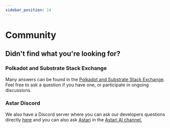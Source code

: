 ```yaml
---
sidebar_position: 14
---
```


# Community

## Didn't find what you're looking for?

### Polkadot and Substrate Stack Exchange

Many answers can be found in the [Polkadot and Substrate Stack Exchange](https://substrate.stackexchange.com/). Feel free to ask a question if you have one, or participate in ongoing discussions. 

### Astar Discord

We also have a Discord server where you can ask our developers questions directly [here](https://discord.gg/AstarNetwork) and you can also ask [Astari](https://medium.com/astar-network/your-personal-guide-to-astar-network-is-here-af4344ee8d73) in the [Astari AI channel.](https://discord.com/channels/644182966574252073/1097773162248278077)
